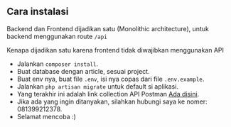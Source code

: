 ## Cara instalasi

Backend dan Frontend dijadikan satu (Monolithic architecture), untuk backend menggunakan route `/api`

Kenapa dijadikan satu karena frontend tidak diwajibkan menggunakan API

- Jalankan `composer install`.
- Buat database dengan article, sesuai project.
- Buat env nya, buat file `.env`, isi nya copas dari file `.env.example`.
- Jalankan `php artisan migrate` untuk default si aplikasi.
- Yang terakhir ini adalah link collection API Postman [Ada disini](https://documenter.getpostman.com/view/9268098/2s93sabYtm).
- Jika ada yang ingin ditanyakan, silahkan hubungi saya ke nomer: 081399212378.
- Selamat mencoba :)